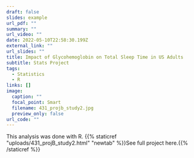 ```yaml
---
draft: false
slides: example
url_pdf: ""
summary: ""
url_video: ""
date: 2022-05-10T22:58:30.199Z
external_link: ""
url_slides: ""
title: Impact of Glycohemoglobin on Total Sleep Time in US Adults
subtitle: Stats Project
tags:
  - Statistics
  - R
links: []
image:
  caption: ""
  focal_point: Smart
  filename: 431_projb_study2.jpg
  preview_only: false
url_code: ""
---
```

This analysis was done with R. {{% staticref "uploads/431_projB_study2.html" "newtab" %}}See full project here.{{% /staticref %}}